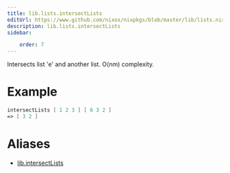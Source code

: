 ```yaml
---
title: lib.lists.intersectLists
editUrl: https://www.github.com/nixos/nixpkgs/blob/master/lib/lists.nix#L1073C20
description: lib.lists.intersectLists
sidebar:

    order: 7
---
```


Intersects list 'e' and another list. O(nm) complexity.

# Example

```nix
intersectLists [ 1 2 3 ] [ 6 3 2 ]
=> [ 3 2 ]
```


# Aliases

- [lib.intersectLists](reference/lib/lib-intersectLists)


